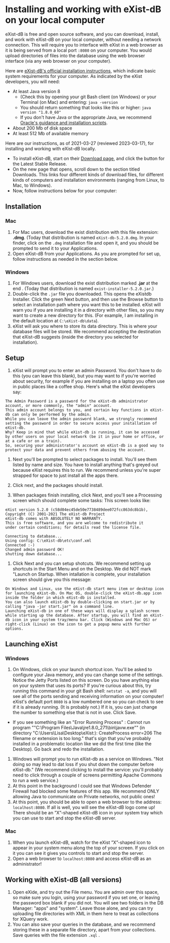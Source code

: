 # Installing and working with eXist-dB on your local computer

eXist-dB is free and open source software, and you can download, install, and work with eXist-dB on your local computer, without needing a network connection. This will require you to interface with eXist in a web browser as it is being served from a local port `:8080` on your computer. You would upload directories of files into the database using the web browser interface (via any web browser on your computer).  

Here are [eXist-dB's official installation instructions](https://exist-db.org/exist/apps/doc/basic-installation), which indicate basic system requirements for your computer. As indicated by the eXist developers, you will need:
* At least Java version 8 
    * (Check this by opening your git Bash client (on Windows) or your Terminal (on Mac) and entering: `java -version`
    * You should return something that looks like this or higher: `java version "1.8.0_60"`
    * If you don't have Java or the appropriate Java, we recommend [Oracle's guidance and installation scripts](https://www.java.com/en/download/help/index_installing.html).
* About 200 Mb of disk space
* At least 512 Mb of available memory

Here are our instructions, as of 2021-03-27 (reviewed 2023-03-17), for installing and working with eXist-dB locally. 

* To install eXist-dB, start on their [Download page](http://exist-db.org/exist/apps/homepage/index.html), and click the button for the Latest Stable Release.
* On the new page that opens, scroll down to the section titled Downloads. This links four different kinds of download files, for different kinds of computers and installation environments (ranging from Linux, to Mac, to Windows).  
* Now, follow instructions below for your computer:

## Installation

### Mac
1. For Mac users, download the exist distribution with this file extension: **.dmg**. (Today that distribution is named `eXist-db-5.2.0.dmg`. In your finder, click on the `.dmg` installation file and open it, and you should be prompted to send it to your Applications. 
1. Open eXist-dB from your Applications. As you are prompted for set up, follow instructions as needed in the section below. 

### Windows
1. For Windows users, download the exist distribution marked **.jar** at the end .  (Today that distribution is named `exist-installer-5.2.0.jar`.)
1.  Double-click the `.jar` file you downloaded.  This opens the eXistdb Installer. Click the green Next button, and then use the Browse button to select an installation path where you want this to be installed. eXist will warn you if you are installing it in a directory with other files, so you may want to create a new directory for this. (For example, I am installing in the default location at `C:\eXist-db\data`).
1. eXist will ask you where to store its data directory. This is where your database files will be stored. We recommend accepting the destination that eXist-dB suggests (inside the directory you selected for installation). 

## Setup
1. eXist will prompt you to enter an admin Password. You don't have to do this (you can leave this blank), but you may want to if you're worried about security, for example if you are installing on a laptop you often use in public places like a coffee shop. Here's what the eXist developers say:

```
The Admin Password is a password for the eXist-db administrator account, or more commonly, the "admin" account. 
This admin account belongs to you, and certain key functions in eXist-db can only be performed by the admin. 
While you can leave the admin password blank, we strongly recommend setting the password in order to secure access your installation of eXist-db. 
Why? Keep in mind that while eXist-db is running, it can be accessed by other users on your local network (be it in your home or office, or at a cafe or on a train). 
So, securing your administrator's account on eXist-db is a good way to protect your data and prevent others from abusing the account.

```

1. Next you'll be prompted to select packages to install. You'll see them listed by name and size. You have to install anything that's greyed out because eXist requires this to run.  We recommend unless you're super strapped for space to just install all the apps there. 

1. Click next, and  the packages should install. 
1. When packages finish installing, click Next, and you'll see a Processing screen which should complete some tasks:  This screen looks like:
```
eXist version 5.2.0 (c58d04ec45de50e7738489dee072fcc863dc8b1b), Copyright (C) 2001-2021 The eXist-db Project
eXist-db comes with ABSOLUTELY NO WARRANTY.
This is free software, and you are welcome to redistribute it
under certain conditions; for details read the license file.

Connecting to database...
Using config: C:\eXist-db\etc\conf.xml
Connected :-)
Changed admin password OK!
shutting down database...

```

1. Click Next and you can setup shotcuts. We recommend setting up shortcuts in the Start Menu and on the Desktop.  We did NOT mark "Launch on Startup.  When intallation is complete, your installation screen should give you this message: 

```
On Windows and Linux, use the eXist-db start menu item or desktop icon for launching eXist-db. On Mac OS, double-click the eXist-db.app icon inside the folder in which eXist-db is installed.
You can also launch eXist-db by double-clicking on start.jar or by calling "java -jar start.jar" on a command line.
Launching eXist-db in one of these ways will display a splash screen while starting up the database. After startup, you will find an eXist-db icon in your system tray/menu bar. Click (Windows and Mac OS) or right-click (Linux) on the icon to get a popup menu with further options.

```
## Launching eXist

### Windows
1. On Windows, click on your launch shortcut icon. You'll be asked to configure your Java memory, and you can change some of the settings. Notice the Jetty Ports listed on this screen. Do you have anything else on your system that uses its ports? If you're curious about this, try running this command in your git Bash shell: `netstat -a`, and you will see all of the ports sending and receiving information on your computer! eXist's default port `8080` is a low numbered one so you can check to see if it is already running. (It is probably not.) If it is, you can just change the number to something else that is not in use. Click Save.
 * If you see something like an "Error Running Process" : Cannot run program ""C:\Program Files\Java\jre1.8.0_271\bin\javw.exe"" (in directory "C:\Users\Lisa\Desktop\eXist:): CreateProcess error=206 The filename or extension is too long." that's  sign that you've probably installed in a problematic location like we did the first time (like the Desktop). Go back and redo the installation. 
1. Windows will prompt you to run eXist-db as a service on Windows. "Not doing so may lead to dat loss if you shut down the computer before eXist-db." (We recommend clicking to install the service: you'll probably need to click through a couple of screens permitting Apache Commons to run a web service.) 
1. At this point in the background I could see that Windows Defender Firewall had blocked some features of this app. We recommend ONLY allowing Java to communicate on Private networks, not public ones! 
1. At this point, you should be able to open a web browser to the address: `localhost:8080`. If all is well, you will see the eXist-dB logo come up! There should be an ”X”-shaped eXist-dB icon in your system tray which you can use to start and stop the eXist-dB server.


### Mac
1. When you launch eXist-dB, watch for the eXist ”X”-shaped icon to appear in your system menu along the top of your screen. If you click on it you can see it gives you controls to start and stop the server. 
1. Open a web browser to `localhost:8080` and access eXist-dB as an administrator! 


## Working with eXist-dB (all versions)
1. Open eXide, and try out the File menu. You are admin over this space, so make sure you login, using your password if you set one, or leaving the password box blank if you did not.  You will see two folders in the DB Manager: "apps" and "system". Leave those alone, and you can try uploading file directories with XML in them here to treat as collections for XQuery work.
1. You can also save your queries in the database, and we recommend storing these in a separate file directory, apart from your collections. Save queries with the file extension `.xql` .
